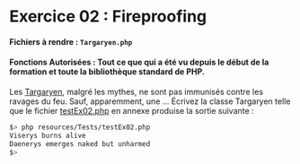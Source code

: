 # Exercice 02 : Fireproofing

#### Fichiers à rendre : `Targaryen.php`
#### Fonctions Autorisées : Tout ce que qui a été vu depuis le début de la formation et toute la bibliothèque standard de PHP.

Les [Targaryen](https://gameofthrones.fandom.com/fr/wiki/Maison_Targaryen), malgré les mythes, ne sont pas immunisés contre les ravages du feu.
Sauf, apparemment, une ...
Écrivez la classe Targaryen telle que le fichier [testEx02.php](../../../../resources/PHP/Tests/testEx02.php) en annexe produise la sortie suivante :

```bash
$> php resources/Tests/testEx02.php
Viserys burns alive
Daenerys emerges naked but unharmed
$>
```